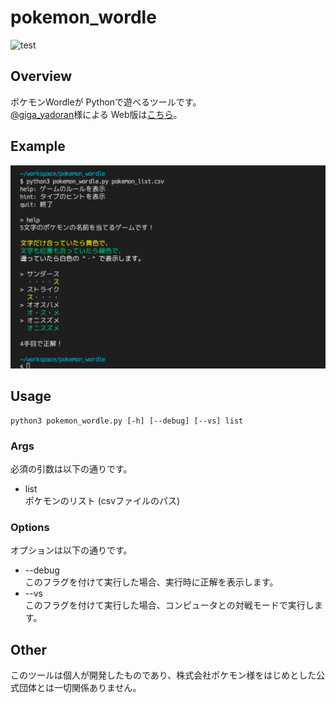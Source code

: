 # pokemon_wordle

![test](https://github.com/negi-douf/pokemon_wordle/actions/workflows/python-ci.yml/badge.svg)

## Overview
ポケモンWordleが Pythonで遊べるツールです。  
[@giga_yadoran](https://twitter.com/giga_yadoran)様による Web版は[こちら](https://wordle.mega-yadoran.jp/)。  

## Example
![demo_play](assets/demo_play.png)

## Usage
```
python3 pokemon_wordle.py [-h] [--debug] [--vs] list
```

### Args
必須の引数は以下の通りです。

* list  
ポケモンのリスト (csvファイルのパス)

### Options
オプションは以下の通りです。

* --debug  
このフラグを付けて実行した場合、実行時に正解を表示します。
* --vs  
このフラグを付けて実行した場合、コンピュータとの対戦モードで実行します。

## Other
このツールは個人が開発したものであり、株式会社ポケモン様をはじめとした公式団体とは一切関係ありません。
